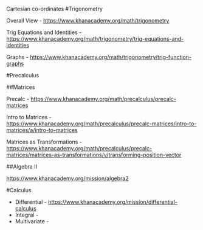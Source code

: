 
Cartesian co-ordinates 
#Trigonometry

Overall View - https://www.khanacademy.org/math/trigonometry

Trig Equations and Identities - https://www.khanacademy.org/math/trigonometry/trig-equations-and-identities

Graphs - https://www.khanacademy.org/math/trigonometry/trig-function-graphs

#Precalculus

##Matrices

Precalc - https://www.khanacademy.org/math/precalculus/precalc-matrices

Intro to Matrices - https://www.khanacademy.org/math/precalculus/precalc-matrices/intro-to-matrices/a/intro-to-matrices

Matrices as Transformations - https://www.khanacademy.org/math/precalculus/precalc-matrices/matrices-as-transformations/v/transforming-position-vector

##Algebra II

https://www.khanacademy.org/mission/algebra2

#Calculus

* Differential - https://www.khanacademy.org/mission/differential-calculus
* Integral - 
* Multivariate - 

